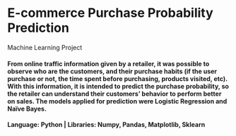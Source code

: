 # E-commerce Purchase Probability Prediction
 Machine Learning Project
####
#### From online traffic information given by a retailer, it was possible to observe who are the customers, and their purchase habits (if the user purchase or not, the time spent before purchasing, products visited, etc). With this information, it is intended to predict the purchase probability, so the retailer can understand their customers’ behavior to perform better on sales. The models applied for prediction were Logistic Regression and Naïve Bayes.

#### Language: Python  |  Libraries: Numpy, Pandas, Matplotlib, Sklearn
